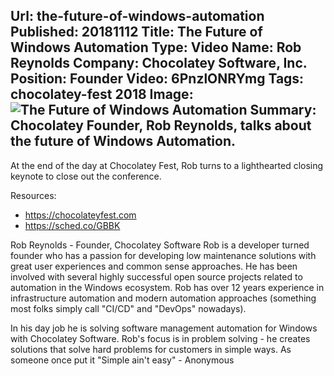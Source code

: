 Url: the-future-of-windows-automation
Published: 20181112
Title: The Future of Windows Automation
Type: Video
Name: Rob Reynolds
Company: Chocolatey Software, Inc.
Position: Founder
Video: 6PnzlONRYmg
Tags: chocolatey-fest 2018
Image: <img src="/content/images/videos/future-of-windows-automation.jpg" alt="The Future of Windows Automation" title="The Future of Windows Automation" />
Summary: Chocolatey Founder, Rob Reynolds, talks about the future of Windows Automation.
---
At the end of the day at Chocolatey Fest, Rob turns to a lighthearted closing keynote to close out the conference.

Resources:
* https://chocolateyfest.com
* https://sched.co/GBBK

Rob Reynolds - Founder, Chocolatey Software
Rob is a developer turned founder who has a passion for developing low maintenance solutions with great user experiences and common sense approaches. He has been involved with several highly successful open source projects related to automation in the Windows ecosystem. Rob has over 12 years experience in infrastructure automation and modern automation approaches (something most folks simply call "CI/CD" and "DevOps" nowadays).

In his day job he is solving software management automation for Windows with Chocolatey Software. Rob's focus is in problem solving - he creates solutions that solve hard problems for customers in simple ways. As someone once put it "Simple ain't easy" - Anonymous